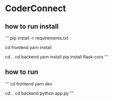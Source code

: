# CoderConnect

## how to run install
'''
pip install -r requirements.txt

cd frontend
yarn install

cd ..
cd backend 
yarn install
pip install flask-cors
'''

## how to run
'''
cd frontend 
yarn dev

cd ..
cd backend
python app.py
'''